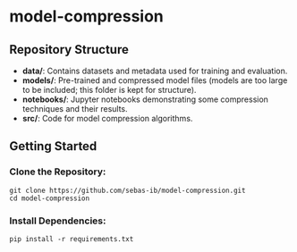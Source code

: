 # model-compression

## Repository Structure
- **data/**: Contains datasets and metadata used for training and evaluation.
- **models/**: Pre-trained and compressed model files (models are too large to be included; this folder is kept for structure).
- **notebooks/**: Jupyter notebooks demonstrating some compression techniques and their results.
- **src/**: Code for model compression algorithms.

## Getting Started
### Clone the Repository:
   ```
   git clone https://github.com/sebas-ib/model-compression.git
   cd model-compression
   ```
### Install Dependencies:
  ```
  pip install -r requirements.txt
  ```
